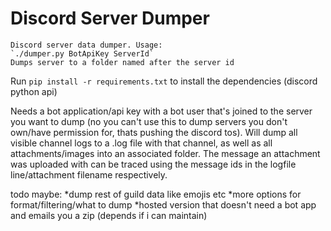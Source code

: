 # Discord Server Dumper

```
Discord server data dumper. Usage:
`./dumper.py BotApiKey ServerId`
Dumps server to a folder named after the server id
```
Run `pip install -r requirements.txt` to install the dependencies (discord python api)

Needs a bot application/api key with a bot user that's joined to the server you want to dump (no you can't use this to dump servers you don't own/have permission for, thats pushing the discord tos). Will dump all visible channel logs to a .log file with that channel, as well as all attachments/images into an associated folder. The message an attachment was uploaded with can be traced using the message ids in the logfile line/attachment filename respectively.

todo maybe:
*dump rest of guild data like emojis etc
*more options for format/filtering/what to dump
*hosted version that doesn't need a bot app and emails you a zip (depends if i can maintain)